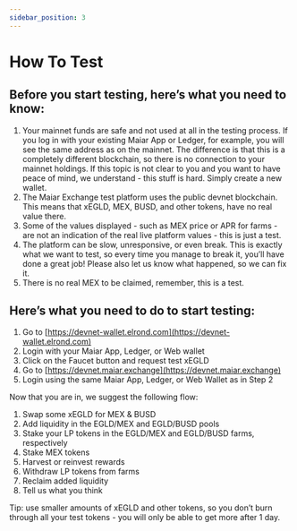 ```yaml
---
sidebar_position: 3
---
```


# How To Test

## Before you start testing, here’s what you need to know:

1. Your mainnet funds are safe and not used at all in the testing process. If you log in with your existing Maiar App or Ledger, for example, you will see the same address as on the mainnet.
   The difference is that this is a completely different blockchain, so there is no connection to your mainnet holdings.
   If this topic is not clear to you and you want to have peace of mind, we understand - this stuff is hard. Simply create a new wallet.
2. The Maiar Exchange test platform uses the public devnet blockchain. This means that xEGLD, MEX, BUSD, and other tokens, have no real value there.
3. Some of the values displayed - such as MEX price or APR for farms - are not an indication of the real live platform values - this is just a test.
4. The platform can be slow, unresponsive, or even break. This is exactly what we want to test, so every time you manage to break it, you’ll have done a great job! Please also let us know what happened, so we can fix it.
5. There is no real MEX to be claimed, remember, this is a test.

## Here’s what you need to do to start testing:

1. Go to [https://devnet-wallet.elrond.com](https://devnet-wallet.elrond.com)
2. Login with your Maiar App, Ledger, or Web wallet
3. Click on the Faucet button and request test xEGLD
4. Go to [https://devnet.maiar.exchange](https://devnet.maiar.exchange)
5. Login using the same Maiar App, Ledger, or Web Wallet as in Step 2

Now that you are in, we suggest the following flow:

1. Swap some xEGLD for MEX & BUSD
2. Add liquidity in the EGLD/MEX and EGLD/BUSD pools
3. Stake your LP tokens in the EGLD/MEX and EGLD/BUSD farms, respectively
4. Stake MEX tokens
5. Harvest or reinvest rewards
6. Withdraw LP tokens from farms
7. Reclaim added liquidity
8. Tell us what you think

Tip: use smaller amounts of xEGLD and other tokens, so you don’t burn through all your test tokens - you will only be able to get more after 1 day.
